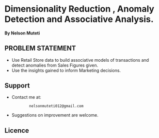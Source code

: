 # Dimensionality Reduction , Anomaly Detection and Associative Analysis.


#### By Nelson Muteti

## PROBLEM STATEMENT

* Use Retail Store data to build associative models of transactions and detect anomalies from Sales Figures given.
* Use the insights gained to inform Marketing decisions.


## Support

* Contact me at:
     
              nelsonmuteti012@gmail.com
             



* Suggestions on improvement are welcome.

## Licence
